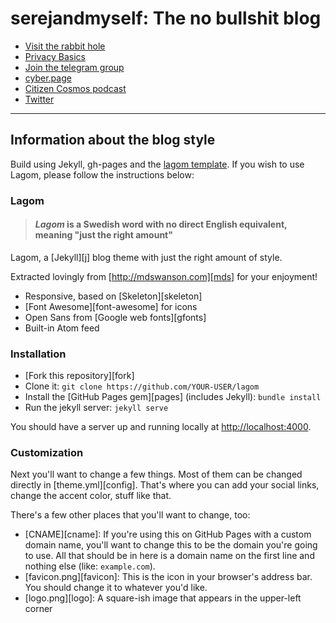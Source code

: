 # serejandmyself: The no bullshit blog

- [Visit the rabbit hole](https://serejandmyself.github.io/)
- [Privacy Basics](https://serejandmyself.github.io/Privacy-Basics/)
- [Join the telegram group](https://t.me/blocksult)
- [cyber.page](http://cyber.page/)
- [Citizen Cosmos podcast](https://anchor.fm/citizencosmos/)
- [Twitter](https://twitter.com/serejandmyself)

---------------------------------

## Information about the blog style

Build using Jekyll, gh-pages and the [lagom template](https://github.com/swanson/lagom). If you wish to use Lagom, please follow the instructions below:

### Lagom

> #### *Lagom* is a Swedish word with no direct English equivalent, meaning "just the right amount"

Lagom, a [Jekyll][j] blog theme with just the right amount of style. 

Extracted lovingly from [http://mdswanson.com][mds] for your enjoyment!



* Responsive, based on [Skeleton][skeleton]
* [Font Awesome][font-awesome] for icons
* Open Sans from [Google web fonts][gfonts]
* Built-in Atom feed

### Installation

- [Fork this repository][fork]
- Clone it: `git clone https://github.com/YOUR-USER/lagom`
- Install the [GitHub Pages gem][pages] (includes Jekyll): `bundle install`
- Run the jekyll server: `jekyll serve`

You should have a server up and running locally at <http://localhost:4000>.

### Customization

Next you'll want to change a few things. Most of them can be changed directly in
[theme.yml][config]. That's where you can add your social links, change the accent
color, stuff like that.

There's a few other places that you'll want to change, too:

- [CNAME][cname]: If you're using this on GitHub Pages with a custom domain name, 
  you'll want to change this to be the domain you're going to use. All that should 
  be in here is a domain name on the first line and nothing else (like: `example.com`).
- [favicon.png][favicon]: This is the icon in your browser's address bar. You should 
  change it to whatever you'd like.
- [logo.png][logo]: A square-ish image that appears in the upper-left corner
